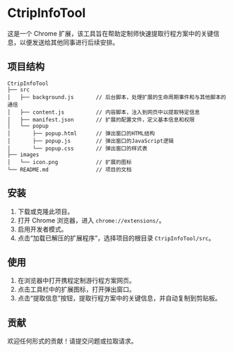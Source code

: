 # CtripInfoTool

这是一个 Chrome 扩展，该工具旨在帮助定制师快速提取行程方案中的关键信息，以便发送给其他同事进行后续安排。

## 项目结构

```
CtripInfoTool
├── src
│   ├── background.js       // 后台脚本，处理扩展的生命周期事件和与其他脚本的通信
│   ├── content.js          // 内容脚本，注入到网页中以提取特定信息
│   ├── manifest.json       // 扩展的配置文件，定义基本信息和权限
│   └── popup
│       ├── popup.html      // 弹出窗口的HTML结构
│       ├── popup.js        // 弹出窗口的JavaScript逻辑
│       └── popup.css       // 弹出窗口的样式表
├── images
│   └── icon.png            // 扩展的图标
└── README.md               // 项目的文档
```

## 安装

1. 下载或克隆此项目。
2. 打开 Chrome 浏览器，进入 `chrome://extensions/`。
3. 启用开发者模式。
4. 点击“加载已解压的扩展程序”，选择项目的根目录 `CtripInfoTool/src`。

## 使用

1. 在浏览器中打开携程定制游行程方案网页。
2. 点击工具栏中的扩展图标，打开弹出窗口。
3. 点击“提取信息”按钮，提取行程方案中的关键信息，并自动复制到剪贴板。

## 贡献

欢迎任何形式的贡献！请提交问题或拉取请求。
